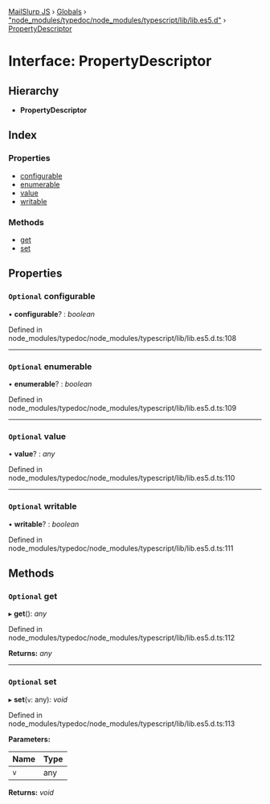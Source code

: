 [MailSlurp JS](../README.md) › [Globals](../globals.md) › ["node_modules/typedoc/node_modules/typescript/lib/lib.es5.d"](../modules/_node_modules_typedoc_node_modules_typescript_lib_lib_es5_d_.md) › [PropertyDescriptor](_node_modules_typedoc_node_modules_typescript_lib_lib_es5_d_.propertydescriptor.md)

# Interface: PropertyDescriptor

## Hierarchy

* **PropertyDescriptor**

## Index

### Properties

* [configurable](_node_modules_typedoc_node_modules_typescript_lib_lib_es5_d_.propertydescriptor.md#optional-configurable)
* [enumerable](_node_modules_typedoc_node_modules_typescript_lib_lib_es5_d_.propertydescriptor.md#optional-enumerable)
* [value](_node_modules_typedoc_node_modules_typescript_lib_lib_es5_d_.propertydescriptor.md#optional-value)
* [writable](_node_modules_typedoc_node_modules_typescript_lib_lib_es5_d_.propertydescriptor.md#optional-writable)

### Methods

* [get](_node_modules_typedoc_node_modules_typescript_lib_lib_es5_d_.propertydescriptor.md#optional-get)
* [set](_node_modules_typedoc_node_modules_typescript_lib_lib_es5_d_.propertydescriptor.md#optional-set)

## Properties

### `Optional` configurable

• **configurable**? : *boolean*

Defined in node_modules/typedoc/node_modules/typescript/lib/lib.es5.d.ts:108

___

### `Optional` enumerable

• **enumerable**? : *boolean*

Defined in node_modules/typedoc/node_modules/typescript/lib/lib.es5.d.ts:109

___

### `Optional` value

• **value**? : *any*

Defined in node_modules/typedoc/node_modules/typescript/lib/lib.es5.d.ts:110

___

### `Optional` writable

• **writable**? : *boolean*

Defined in node_modules/typedoc/node_modules/typescript/lib/lib.es5.d.ts:111

## Methods

### `Optional` get

▸ **get**(): *any*

Defined in node_modules/typedoc/node_modules/typescript/lib/lib.es5.d.ts:112

**Returns:** *any*

___

### `Optional` set

▸ **set**(`v`: any): *void*

Defined in node_modules/typedoc/node_modules/typescript/lib/lib.es5.d.ts:113

**Parameters:**

Name | Type |
------ | ------ |
`v` | any |

**Returns:** *void*
